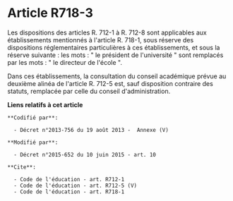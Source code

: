 # Article R718-3

Les dispositions des articles R. 712-1 à R. 712-8 sont applicables aux établissements mentionnés à l'article R. 718-1, sous
réserve des dispositions réglementaires particulières à ces établissements, et sous la réserve suivante : les mots : " le
président de l'université " sont remplacés par les mots : " le directeur de l'école ". 

Dans ces établissements, la consultation du       conseil académique prévue au deuxième alinéa de l'article R. 712-5 est,
sauf disposition contraire des statuts, remplacée par celle du conseil d'administration.

**Liens relatifs à cet article**

	**Codifié par**:

	  - Décret n°2013-756 du 19 août 2013 -  Annexe (V)

	**Modifié par**:

	  - Décret n°2015-652 du 10 juin 2015 - art. 10

	**Cite**:

	  - Code de l'éducation - art. R712-1
	  - Code de l'éducation - art. R712-5 (V)
	  - Code de l'éducation - art. R718-1
